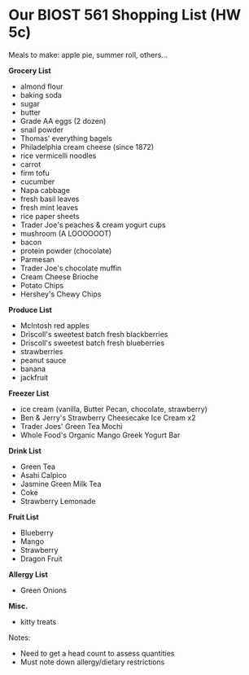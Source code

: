 # Our BIOST 561 Shopping List (HW 5c)

Meals to make: apple pie, summer roll, others...

**Grocery List**
- almond flour
- baking soda
- sugar
- butter
- Grade AA eggs (2 dozen)
- snail powder
- Thomas' everything bagels
- Philadelphia cream cheese (since 1872)
- rice vermicelli noodles
- carrot
- firm tofu
- cucumber
- Napa cabbage
- fresh basil leaves
- fresh mint leaves
- rice paper sheets
- Trader Joe's peaches & cream yogurt cups
- mushroom (A LOOOOOOT)
- bacon
- protein powder (chocolate)
- Parmesan
- Trader Joe's chocolate muffin
- Cream Cheese Brioche
- Potato Chips
- Hershey's Chewy Chips


**Produce List**
- McIntosh red apples
- Driscoll's sweetest batch fresh blackberries
- Driscoll's sweetest batch fresh blueberries
- strawberries
- peanut sauce
- banana
- jackfruit

**Freezer List**
- ice cream (vanilla, Butter Pecan, chocolate, strawberry)
- Ben & Jerry's Strawberry Cheesecake Ice Cream x2
- Trader Joes' Green Tea Mochi
- Whole Food's Organic Mango Greek Yogurt Bar

**Drink List**
- Green Tea
- Asahi Calpico
- Jasmine Green Milk Tea
- Coke
- Strawberry Lemonade

**Fruit List**
- Blueberry
- Mango
- Strawberry
- Dragon Fruit


**Allergy List**
- Green Onions

**Misc.**
- kitty treats

Notes:
- Need to get a head count to assess quantities
- Must note down allergy/dietary restrictions
